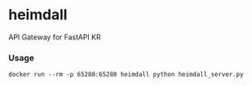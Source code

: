 # heimdall
API Gateway for FastAPI KR

### Usage
```
docker run --rm -p 65280:65280 heimdall python heimdall_server.py
```
